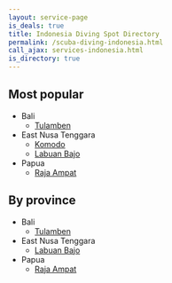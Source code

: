 ```yaml
---
layout: service-page
is_deals: true
title: Indonesia Diving Spot Directory
permalink: /scuba-diving-indonesia.html
call_ajax: services-indonesia.html
is_directory: true
---
```


## Most popular

* Bali
  * [Tulamben](/scuba-diving-bali.html)
* East Nusa Tenggara
  * [Komodo](/scuba-diving-komodo.html)
  * [Labuan Bajo](/scuba-diving-komodo.html)
* Papua
  * [Raja Ampat](/scuba-diving-rajaampat.html)

## By province

* Bali
  * [Tulamben](/scuba-diving-bali.html)
* East Nusa Tenggara
  * [Labuan Bajo](/scuba-diving-komodo.html)
* Papua
  * [Raja Ampat](/scuba-diving-rajaampat.html)

